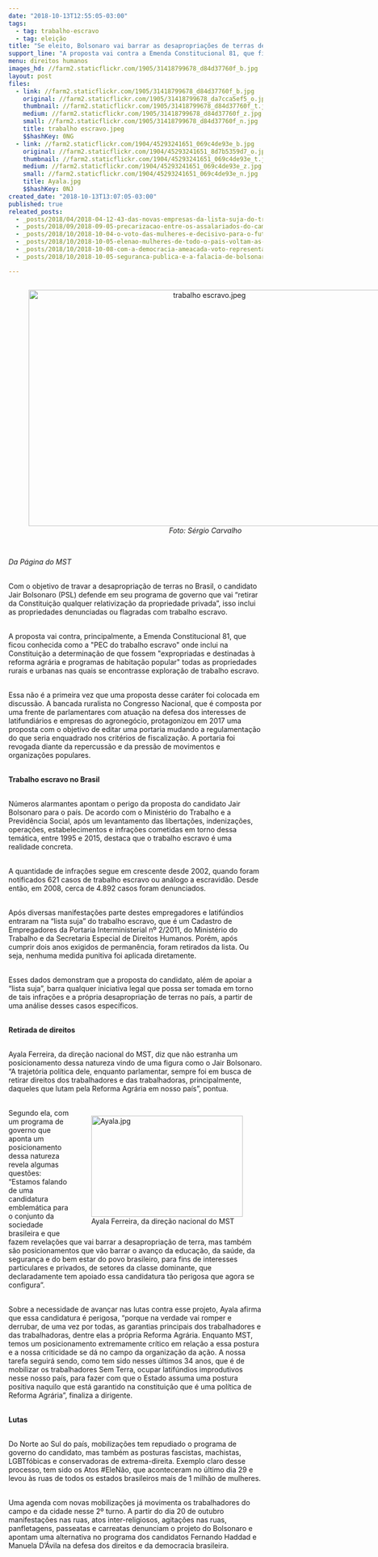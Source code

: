 ```yaml
---
date: "2018-10-13T12:55:05-03:00"
tags:
  - tag: trabalho-escravo
  - tag: eleição
title: "Se eleito, Bolsonaro vai barrar as desapropriações de terras denunciadas por trabalho escravo"
support_line: "A proposta vai contra a Emenda Constitucional 81, que ficou conhecida como a \"PEC do trabalho escravo\" "
menu: direitos humanos
images_hd: //farm2.staticflickr.com/1905/31418799678_d84d37760f_b.jpg
layout: post
files:
  - link: //farm2.staticflickr.com/1905/31418799678_d84d37760f_b.jpg
    original: //farm2.staticflickr.com/1905/31418799678_da7cca5ef5_o.jpg
    thumbnail: //farm2.staticflickr.com/1905/31418799678_d84d37760f_t.jpg
    medium: //farm2.staticflickr.com/1905/31418799678_d84d37760f_z.jpg
    small: //farm2.staticflickr.com/1905/31418799678_d84d37760f_n.jpg
    title: trabalho escravo.jpeg
    $$hashKey: 0NG
  - link: //farm2.staticflickr.com/1904/45293241651_069c4de93e_b.jpg
    original: //farm2.staticflickr.com/1904/45293241651_8d7b5359d7_o.jpg
    thumbnail: //farm2.staticflickr.com/1904/45293241651_069c4de93e_t.jpg
    medium: //farm2.staticflickr.com/1904/45293241651_069c4de93e_z.jpg
    small: //farm2.staticflickr.com/1904/45293241651_069c4de93e_n.jpg
    title: Ayala.jpg
    $$hashKey: 0NJ
created_date: "2018-10-13T13:07:05-03:00"
published: true
releated_posts:
  - _posts/2018/04/2018-04-12-43-das-novas-empresas-da-lista-suja-do-trabalho-escravo-sao-do-agronegocio.md
  - _posts/2018/09/2018-09-05-precarizacao-entre-os-assalariados-do-campo-uma-disparidade-historica.md
  - _posts/2018/10/2018-10-04-o-voto-das-mulheres-e-decisivo-para-o-futuro-do-brasil-por-isso-nao-podemos-titubear.md
  - _posts/2018/10/2018-10-05-elenao-mulheres-de-todo-o-pais-voltam-as-ruas-neste-sabado-6-contra-o-fascismo.md
  - _posts/2018/10/2018-10-08-com-a-democracia-ameacada-voto-representa-para-muitos-o-sonho-de-uma-vida-digna.md
  - _posts/2018/10/2018-10-05-seguranca-publica-e-a-falacia-de-bolsonaro.md

---
```

<div style="text-align:center">
<figure class="image" style="display:inline-block"><img alt="trabalho escravo.jpeg" height="467" src="//farm2.staticflickr.com/1905/31418799678_d84d37760f_b.jpg" width="700" />
<figcaption><em>Foto: S&eacute;rgio Carvalho</em></figcaption>
</figure>
</div>

<p><br />
<em>Da P&aacute;gina do MST</em><br />
&nbsp;</p>

<p>Com o objetivo de travar a desapropria&ccedil;&atilde;o de terras no Brasil, o candidato Jair Bolsonaro (PSL) defende em seu programa de governo que vai &ldquo;retirar da Constitui&ccedil;&atilde;o qualquer relativiza&ccedil;&atilde;o da propriedade privada&rdquo;, isso inclui as propriedades denunciadas ou flagradas com trabalho escravo.<br />
&nbsp;</p>

<p>A proposta vai contra, principalmente, a Emenda Constitucional 81, que ficou conhecida como a &quot;PEC do trabalho escravo&quot; onde inclui na Constitui&ccedil;&atilde;o a determina&ccedil;&atilde;o de que fossem &quot;expropriadas e destinadas &agrave; reforma agr&aacute;ria e programas de habita&ccedil;&atilde;o popular&quot; todas as propriedades rurais e urbanas nas quais se encontrasse explora&ccedil;&atilde;o de trabalho escravo.&nbsp;<br />
&nbsp;</p>

<p>Essa n&atilde;o &eacute; a primeira vez que uma proposta desse car&aacute;ter foi colocada em discuss&atilde;o. A bancada ruralista no Congresso Nacional, que &eacute; composta por uma frente de parlamentares com atua&ccedil;&atilde;o na defesa dos interesses de latifundi&aacute;rios e empresas do agroneg&oacute;cio, protagonizou em 2017 uma proposta com o objetivo de editar uma portaria mudando a regulamenta&ccedil;&atilde;o do que seria enquadrado nos crit&eacute;rios de fiscaliza&ccedil;&atilde;o. A portaria foi revogada diante da repercuss&atilde;o e da press&atilde;o de movimentos e organiza&ccedil;&otilde;es populares.<br />
&nbsp;</p>

<p><strong>Trabalho escravo no Brasil</strong><br />
&nbsp;</p>

<p>N&uacute;meros alarmantes apontam o perigo da proposta do candidato Jair Bolsonaro para o pa&iacute;s. De acordo com o Minist&eacute;rio do Trabalho e a Previd&ecirc;ncia Social, ap&oacute;s um levantamento das liberta&ccedil;&otilde;es, indeniza&ccedil;&otilde;es, opera&ccedil;&otilde;es, estabelecimentos e infra&ccedil;&otilde;es cometidas em torno dessa tem&aacute;tica, entre 1995 e 2015, destaca que o trabalho escravo &eacute; uma realidade concreta.<br />
&nbsp;</p>

<p>A quantidade de infra&ccedil;&otilde;es segue em crescente desde 2002, quando foram notificados 621 casos de trabalho escravo ou an&aacute;logo a escravid&atilde;o. Desde ent&atilde;o, em 2008, cerca de 4.892 casos foram denunciados.<br />
&nbsp;</p>

<p>Ap&oacute;s diversas manifesta&ccedil;&otilde;es parte destes empregadores e latif&uacute;ndios entraram na &ldquo;lista suja&rdquo; do trabalho escravo, que &eacute; um Cadastro de Empregadores da Portaria Interministerial n&ordm; 2/2011, do Minist&eacute;rio do Trabalho e da Secretaria Especial de Direitos Humanos. Por&eacute;m, ap&oacute;s cumprir dois anos exigidos de perman&ecirc;ncia, foram retirados da lista. Ou seja, nenhuma medida punitiva foi aplicada diretamente.&nbsp;<br />
&nbsp;</p>

<p>Esses dados demonstram que a proposta do candidato, al&eacute;m de apoiar a &ldquo;lista suja&rdquo;, barra qualquer iniciativa legal que possa ser tomada em torno de tais infra&ccedil;&otilde;es e a pr&oacute;pria desapropria&ccedil;&atilde;o de terras no pa&iacute;s, a partir de uma an&aacute;lise desses casos espec&iacute;ficos.&nbsp;<br />
&nbsp;</p>

<p><strong>Retirada de direitos</strong><br />
&nbsp;</p>

<p>Ayala Ferreira, da dire&ccedil;&atilde;o nacional do MST, diz que n&atilde;o estranha um posicionamento dessa natureza vindo de uma figura como o Jair Bolsonaro. &ldquo;A trajet&oacute;ria pol&iacute;tica dele, enquanto parlamentar, sempre foi em busca de retirar direitos dos trabalhadores e das trabalhadoras, principalmente, daqueles que lutam pela Reforma Agr&aacute;ria em nosso pa&iacute;s&rdquo;, pontua.&nbsp;<br />
&nbsp;</p>

<figure class="image" style="float:right"><img alt="Ayala.jpg" height="200" src="//farm2.staticflickr.com/1904/45293241651_069c4de93e_b.jpg" width="300" />
<figcaption>Ayala Ferreira, da dire&ccedil;&atilde;o nacional do MST</figcaption>
</figure>

<p>Segundo ela, com um programa de governo que aponta um posicionamento dessa natureza revela algumas quest&otilde;es: &ldquo;Estamos falando de uma candidatura emblem&aacute;tica para o conjunto da sociedade brasileira e que fazem revela&ccedil;&otilde;es que vai barrar a desapropria&ccedil;&atilde;o de terra, mas tamb&eacute;m s&atilde;o posicionamentos que v&atilde;o barrar o avan&ccedil;o da educa&ccedil;&atilde;o, da sa&uacute;de, da seguran&ccedil;a e do bem estar do povo brasileiro, para fins de interesses particulares e privados, de setores da classe dominante, que declaradamente tem apoiado essa candidatura t&atilde;o perigosa que agora se configura&rdquo;.&nbsp;<br />
&nbsp;</p>

<p>Sobre a necessidade de avan&ccedil;ar nas lutas contra esse projeto, Ayala afirma que essa candidatura &eacute; perigosa, &ldquo;porque na verdade vai romper e derrubar, de uma vez por todas, as garantias principais dos trabalhadores e das trabalhadoras, dentre elas a pr&oacute;pria Reforma Agr&aacute;ria. Enquanto MST, temos um posicionamento extremamente cr&iacute;tico em rela&ccedil;&atilde;o a essa postura e a nossa criticidade se d&aacute; no campo da organiza&ccedil;&atilde;o da a&ccedil;&atilde;o. A nossa tarefa seguir&aacute; sendo, como tem sido nesses &uacute;ltimos 34 anos, que &eacute; de mobilizar os trabalhadores Sem Terra, ocupar latif&uacute;ndios improdutivos nesse nosso pa&iacute;s, para fazer com que o Estado assuma uma postura positiva naquilo que est&aacute; garantido na constitui&ccedil;&atilde;o que &eacute; uma pol&iacute;tica de Reforma Agr&aacute;ria&rdquo;, finaliza a dirigente.<br />
&nbsp;</p>

<p><strong>Lutas</strong><br />
&nbsp;</p>

<p>Do&nbsp;Norte ao Sul do pa&iacute;s, mobiliza&ccedil;&otilde;es tem repudiado o programa de governo do candidato, mas tamb&eacute;m as posturas fascistas, machistas, LGBTf&oacute;bicas e conservadoras de extrema-direita. Exemplo claro desse processo, tem sido os Atos #EleN&atilde;o, que aconteceram no &uacute;ltimo dia 29 e levou &agrave;s ruas de todos os estados brasileiros mais de 1 milh&atilde;o de mulheres.&nbsp;<br />
&nbsp;</p>

<p>Uma agenda com novas mobiliza&ccedil;&otilde;es j&aacute; movimenta os trabalhadores do campo e da cidade nesse 2&ordm; turno. A partir do dia 20 de outubro manifesta&ccedil;&otilde;es nas ruas, atos inter-religiosos, agita&ccedil;&otilde;es nas ruas, panfletagens, passeatas e carreatas denunciam o projeto do Bolsonaro e apontam uma alternativa no programa dos candidatos Fernando Haddad e Manuela D&rsquo;&Aacute;vila na defesa dos direitos e da democracia brasileira.</p>
